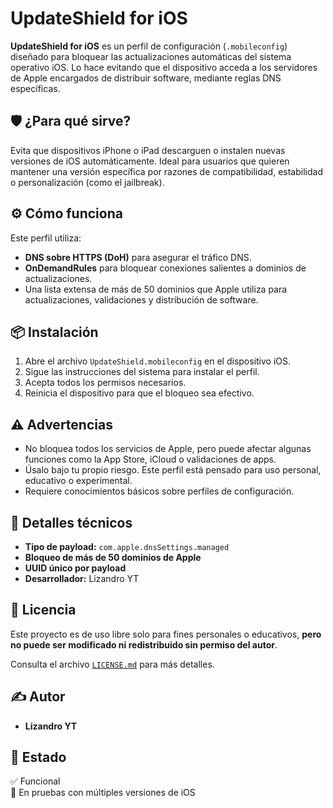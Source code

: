 # UpdateShield for iOS

**UpdateShield for iOS** es un perfil de configuración (`.mobileconfig`) diseñado para bloquear las actualizaciones automáticas del sistema operativo iOS. Lo hace evitando que el dispositivo acceda a los servidores de Apple encargados de distribuir software, mediante reglas DNS específicas.

## 🛡️ ¿Para qué sirve?

Evita que dispositivos iPhone o iPad descarguen o instalen nuevas versiones de iOS automáticamente. Ideal para usuarios que quieren mantener una versión específica por razones de compatibilidad, estabilidad o personalización (como el jailbreak).

## ⚙️ Cómo funciona

Este perfil utiliza:

- **DNS sobre HTTPS (DoH)** para asegurar el tráfico DNS.
- **OnDemandRules** para bloquear conexiones salientes a dominios de actualizaciones.
- Una lista extensa de más de 50 dominios que Apple utiliza para actualizaciones, validaciones y distribución de software.

## 📦 Instalación

1. Abre el archivo `UpdateShield.mobileconfig` en el dispositivo iOS.
2. Sigue las instrucciones del sistema para instalar el perfil.
3. Acepta todos los permisos necesarios.
4. Reinicia el dispositivo para que el bloqueo sea efectivo.

## ⚠️ Advertencias

- No bloquea todos los servicios de Apple, pero puede afectar algunas funciones como la App Store, iCloud o validaciones de apps.
- Úsalo bajo tu propio riesgo. Este perfil está pensado para uso personal, educativo o experimental.
- Requiere conocimientos básicos sobre perfiles de configuración.

## 📁 Detalles técnicos

- **Tipo de payload:** `com.apple.dnsSettings.managed`
- **Bloqueo de más de 50 dominios de Apple**
- **UUID único por payload**
- **Desarrollador:** Lizandro YT

## 📜 Licencia

Este proyecto es de uso libre solo para fines personales o educativos, **pero no puede ser modificado ni redistribuido sin permiso del autor**.

Consulta el archivo [`LICENSE.md`](./LICENSE.md) para más detalles.

## ✍️ Autor

- **Lizandro YT**
  

## 📌 Estado

✅ Funcional  
🧪 En pruebas con múltiples versiones de iOS
